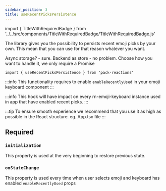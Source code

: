 ```yaml
---
sidebar_position: 3
title: useRecentPicksPersistence
---
```


import { TitleWithRequiredBadge } from '../../src/components/TitleWithRequiredBadge/TitleWithRequiredBadge.js'

The library gives you the possibility to persists recent emoji picks by your own.
This mean that you can use for that reason whatever you want.

Async storage? - sure. Backend as store - no problem.
Choose how you want to handle it, we only require a Promise

```tsx
import { useRecentPicksPersistence } from 'pack-reactions'
```

:::info
This functionality requires to enable `enableRecentlyUsed` in your emoji keyboard component
:::

:::info
This hook will have impact on every rn-emoji-keyboard instance used in app that have enabled recent picks.
:::

:::tip
To ensure smooth experience we recommend that you use it as high as possible in the React structure. eg. App.tsx file
:::

## Required

### <TitleWithRequiredBadge>`initialization`</TitleWithRequiredBadge>

This property is used at the very beginning to restore previous state.

### <TitleWithRequiredBadge>`onStateChange`</TitleWithRequiredBadge>

This property is used every time when user selects emoji and keyboard has enabled `enableRecentlyUsed` props
